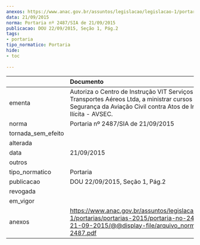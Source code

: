 ```yaml
---
anexos: https://www.anac.gov.br/assuntos/legislacao/legislacao-1/portarias/portarias-2015/portaria-no-2487-sia-de-21-09-2015/@@display-file/arquivo_norma/PA2015-2487.pdf
data: 21/09/2015
norma: Portaria nº 2487/SIA de 21/09/2015
publicacao: DOU 22/09/2015, Seção 1, Pág.2
tags:
- portaria
tipo_normatico: Portaria
hide: 
- toc 
 
---
```


|                    | Documento                                                                                                                                                                         |
|:-------------------|:----------------------------------------------------------------------------------------------------------------------------------------------------------------------------------|
| ementa             | Autoriza o Centro de Instrução VIT Serviços Auxiliares De Transportes Aéreos Ltda, a ministrar cursos em Segurança da Aviação Civil contra Atos de Interferência Ilícita - AVSEC. |
| norma              | Portaria nº 2487/SIA de 21/09/2015                                                                                                                                                |
| tornada_sem_efeito |                                                                                                                                                                                   |
| alterada           |                                                                                                                                                                                   |
| data               | 21/09/2015                                                                                                                                                                        |
| outros             |                                                                                                                                                                                   |
| tipo_normatico     | Portaria                                                                                                                                                                          |
| publicacao         | DOU 22/09/2015, Seção 1, Pág.2                                                                                                                                                    |
| revogada           |                                                                                                                                                                                   |
| em_vigor           |                                                                                                                                                                                   |
| anexos             | https://www.anac.gov.br/assuntos/legislacao/legislacao-1/portarias/portarias-2015/portaria-no-2487-sia-de-21-09-2015/@@display-file/arquivo_norma/PA2015-2487.pdf                 |